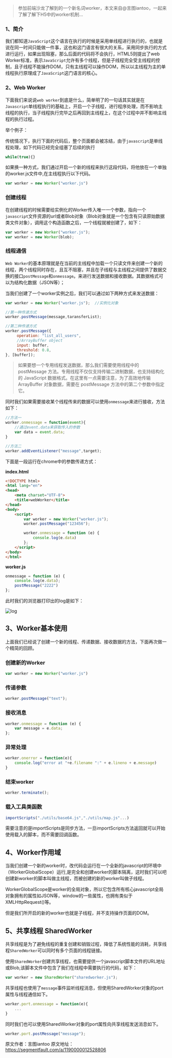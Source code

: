> 参加前端沙龙了解到的一个新名词worker，本文来自@言图iantoo，一起来了解了解下H5中的worker机制...

### 1、简介

我们都知道`JavaScript`这个语言在执行的时候是采用单线程进行执行的，也就是说在同一时间只能做一件事，这也和这门语言有很大的关系，采用同步执行的方式进行运行，如果出现阻塞，那么后面的代码将不会执行，HTML5则提出了web Worker标准，表示`JavaScript`允许有多个线程，但是子线程完全受主线程的控制，且子线程不能操作DOM，只有主线程可以操作DOM，所以以主线程为主的单线程执行原理成了`JavaScript`这门语言的核心。

### 2、Web Worker

下面我们来说说`web worker`到底是什么，简单明了的一句话其实就是在`Javascript`单线程执行的基础上，开启一个子线程，进行程序处理，而不影响主线程的执行，当子线程执行完毕之后再回到主线程上，在这个过程中并不影响主线程的执行过程。

举个例子：

传统情况下，执行下面的代码后，整个页面都会被冻结，由于`javascript`是单线程处理，如下代码已经完全组塞了后续的执行

```js
while(true){}
```

如果换一种方式，我们通过开启一个新的线程来执行这段代码，将他放在一个单独的worker.js文件中,在主线程执行以下代码。

```js
var worker = new Worker("worker.js")
```

### 创建线程

在创建线程的时候需要给实例化的Worker传入唯一一个参数，指向一个`javascript`文件资源的url或者Blob对象（Blob对象就是一个包含有只读原始数据类文件对象），调用这个构造函数之后，一个线程就被创建了，如下：

```js
var worker = new Worker("worker.js");
var worker = new Worker(blob);
```

### 线程通信

`Web Worker`的基本原理就是在当前的主线程中加载一个只读文件来创建一个新的线程，两个线程同时存在，且互不阻塞，并且在子线程与主线程之间提供了数据交换的接口`postMessage`和`onmessage`。来进行发送数据和接收数据。其数据格式可以为结构化数据（JSON等）；

当我们创建了一个worker实例之后，我们可以通过如下两种方式来发送数据：

```js
var worker = new Worker("worker.js");  //实例化对象

//第一种传递方式
worker.postMessage(message,taransferList);

//第二种传递方式
worker.postMessage({ 
     operation: "list_all_users", 
     //ArrayBuffer object 
     input: buffer, 
     threshold: 0.8, 
}, [buffer]);
```

> 如果要想一个专用线程发送数据，那么我们需要使用线程中的 postMessage 方法。专用线程不仅仅支持传输二进制数据，也支持结构化的 JavaScript 数据格式。在这里有一点需要注意，为了高效地传输 ArrayBuffer 对象数据，需要在 postMessage 方法中的第二个参数中指定它。

同时我们如果需要接收某个线程传来的数据可以使用`onmessage`来进行接收，方法如下：

```js
//方法一
worker.onmessage = function(event){
    //通过event.data来获取传入的参数
    var data = event.data;        
}

//方法二
worker.addEventListener("message",target);
```

下面是一段运行在chrome中的参数传递方式：

**index.html**

```html
<!DOCTYPE html>
<html lang="en">
<head>
    <meta charset="UTF-8">
    <title>webWorker</title>
</head>
<body>
    <script>
        var worker = new Worker("worker.js");
        worker.postMessage("123456");

        worker.onmessage = function (e) {
            console.log(e.data)
        };
    </script>
</body>
</html>
```

**worker.js**

```js
onmessage = function (e) {
    console.log(e.data);
    postMessage("2222")
};
```

此时我们的浏览器打印出的log是如下：

![log](http://cdn.chenrf.com/2018812222634.png)

## 3、Worker基本使用

上面我们已经说了创建一个新的线程、传递数据、接收数据的方法，下面再次做一个精简的回顾。

### 创建新的Worker

```js
var worker = new Worker("worker.js")
```

### 传递参数

```js
worker.postMessage("text");
```

### 接收消息

```js
worker.onmessage = function (e) {
    var message = e.data;
};
```

### 异常处理

```js
worker.onerror = function(e){
    console.log("error at "+e.filename ":" + e.lineno + e.message)
}
```

### 结束worker

```js
worker.terminate();
```

### 载入工具类函数

```js
importScripts("./utils/base64.js","./utils/map.js"...)
```

需要注意的是importScripts是同步方法，一旦importScripts方法返回就可以开始使用载入的脚本，而不需要回调函数。

## 4、Worker作用域

当我们创建一个新的worker时，改代码会运行在一个全新的javascript的环境中（WorkerGlobalScope）运行,是完全和创建worker的脚本隔离，这时我们可以吧创建新worker的脚本叫做主线程，而被创建的新的worker叫做子线程。

WorkerGlobalScope是worker的全局对象，所以它包含所有核心javascript全局对象拥有的属性如JSON等，window的一些属性，也拥有类似于XMLHttpRequest()等。

但是我们所开启的新的worker也就是子线程，并不支持操作页面的DOM。

## 5、共享线程 SharedWorker

共享线程是为了避免线程的重复创建和销毁过程，降低了系统性能的消耗，共享线程`SharedWorker`可以同时有多个页面的线程链接。

使用`SharedWorker`创建共享线程，也需要提供一个javascript脚本文件的URL地址或Blob,该脚本文件中包含了我们在线程中需要执行的代码，如下：

```js
var worker = new SharedWorker("sharedworker.js");
```

共享线程也使用了`message`事件监听线程消息，但使用SharedWorker对象的port属性与线程通信如下。

```js
worker.port.onmessage = function(e){
    ...
}
```

同时我们也可以使用SharedWorker对象的port属性向共享线程发送消息如下。

```js
worker.port.postMessage("message");
```

原文作者：言图iantoo
原文地址：https://segmentfault.com/a/1190000012528806
